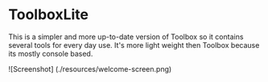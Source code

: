 # ToolboxLite

This is a simpler and more up-to-date version of Toolbox so it contains several tools for every day use.
It's more light weight then Toolbox because its mostly console based.

![Screenshot] (./resources/welcome-screen.png)
